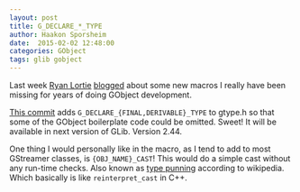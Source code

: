 ```yaml
---
layout: post
title: G_DECLARE_*_TYPE
author: Haakon Sporsheim
date:  2015-02-02 12:48:00
categories: GObject
tags: glib gobject
---
```

Last week [Ryan Lortie][Ryan Lortie] [blogged][desrt blog] about some new macros I really have been missing for years of doing GObject development.

[This commit][commit] adds `G_DECLARE_{FINAL,DERIVABLE}_TYPE` to gtype.h so that some of the GObject boilerplate code could be omitted.
Sweet! It will be available in next version of GLib. Version 2.44.

One thing I would personally like in the macro, as I tend to add to most GStreamer classes, is `{OBJ_NAME}_CAST`!
This would do a simple cast without any run-time checks.
Also known as [type punning][type punning] according to wikipedia.
Which basically is like `reinterpret_cast` in C++.

[Ryan Lortie]: http://blogs.gnome.org/desrt/
[desrt blog]: http://blogs.gnome.org/desrt/2015/01/27/g_declare_finalderivable_type/
[commit]: https://git.gnome.org/browse/glib/commit/?id=3b4cb28e17c6a5dac64eb8afda2b1143757ad7a4
[type punning]: http://en.wikipedia.org/wiki/Type_punning

